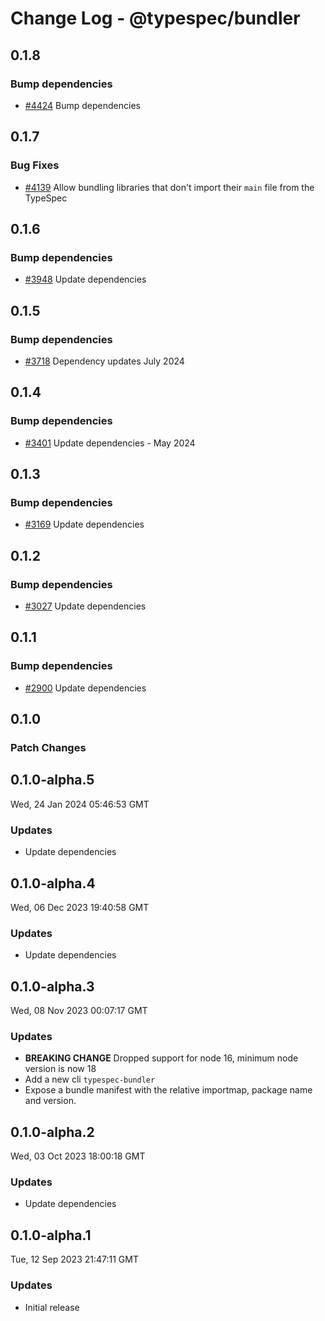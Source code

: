 # Change Log - @typespec/bundler

## 0.1.8

### Bump dependencies

- [#4424](https://github.com/microsoft/typespec/pull/4424) Bump dependencies


## 0.1.7

### Bug Fixes

- [#4139](https://github.com/microsoft/typespec/pull/4139) Allow bundling libraries that don't import their `main` file from the TypeSpec


## 0.1.6

### Bump dependencies

- [#3948](https://github.com/microsoft/typespec/pull/3948) Update dependencies


## 0.1.5

### Bump dependencies

- [#3718](https://github.com/microsoft/typespec/pull/3718) Dependency updates July 2024


## 0.1.4

### Bump dependencies

- [#3401](https://github.com/microsoft/typespec/pull/3401) Update dependencies - May 2024


## 0.1.3

### Bump dependencies

- [#3169](https://github.com/microsoft/typespec/pull/3169) Update dependencies


## 0.1.2

### Bump dependencies

- [#3027](https://github.com/microsoft/typespec/pull/3027) Update dependencies


## 0.1.1

### Bump dependencies

- [#2900](https://github.com/microsoft/typespec/pull/2900) Update dependencies


## 0.1.0

### Patch Changes



## 0.1.0-alpha.5

Wed, 24 Jan 2024 05:46:53 GMT

### Updates

- Update dependencies

## 0.1.0-alpha.4

Wed, 06 Dec 2023 19:40:58 GMT

### Updates

- Update dependencies

## 0.1.0-alpha.3

Wed, 08 Nov 2023 00:07:17 GMT

### Updates

- **BREAKING CHANGE** Dropped support for node 16, minimum node version is now 18
- Add a new cli `typespec-bundler`
- Expose a bundle manifest with the relative importmap, package name and version.

## 0.1.0-alpha.2

Wed, 03 Oct 2023 18:00:18 GMT

### Updates

- Update dependencies

## 0.1.0-alpha.1

Tue, 12 Sep 2023 21:47:11 GMT

### Updates

- Initial release
